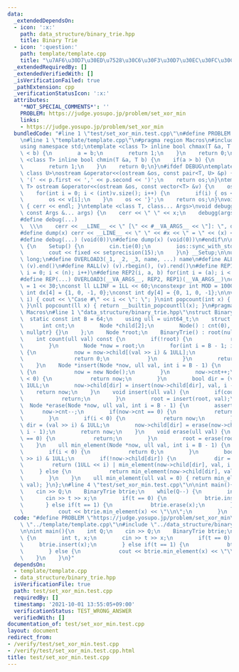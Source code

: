 ```yaml
---
data:
  _extendedDependsOn:
  - icon: ':x:'
    path: data_structure/binary_trie.hpp
    title: Binary Trie
  - icon: ':question:'
    path: template/template.cpp
    title: "\u7AF6\u30D7\u30ED\u7528\u30C6\u30F3\u30D7\u30EC\u30FC\u30C8"
  _extendedRequiredBy: []
  _extendedVerifiedWith: []
  _isVerificationFailed: true
  _pathExtension: cpp
  _verificationStatusIcon: ':x:'
  attributes:
    '*NOT_SPECIAL_COMMENTS*': ''
    PROBLEM: https://judge.yosupo.jp/problem/set_xor_min
    links:
    - https://judge.yosupo.jp/problem/set_xor_min
  bundledCode: "#line 1 \"test/set_xor_min.test.cpp\"\n#define PROBLEM \"https://judge.yosupo.jp/problem/set_xor_min\"\
    \n#line 1 \"template/template.cpp\"\n#pragma region Macros\n#include <bits/stdc++.h>\n\
    using namespace std;\ntemplate <class T> inline bool chmax(T &a, T b) {\n    if(a\
    \ < b) {\n        a = b;\n        return 1;\n    }\n    return 0;\n}\ntemplate\
    \ <class T> inline bool chmin(T &a, T b) {\n    if(a > b) {\n        a = b;\n\
    \        return 1;\n    }\n    return 0;\n}\n#ifdef DEBUG\ntemplate <class T,\
    \ class U>\nostream &operator<<(ostream &os, const pair<T, U> &p) {\n    os <<\
    \ '(' << p.first << ',' << p.second << ')';\n    return os;\n}\ntemplate <class\
    \ T> ostream &operator<<(ostream &os, const vector<T> &v) {\n    os << '{';\n\
    \    for(int i = 0; i < (int)v.size(); i++) {\n        if(i) { os << ','; }\n\
    \        os << v[i];\n    }\n    os << '}';\n    return os;\n}\nvoid debugg()\
    \ { cerr << endl; }\ntemplate <class T, class... Args>\nvoid debugg(const T &x,\
    \ const Args &... args) {\n    cerr << \" \" << x;\n    debugg(args...);\n}\n\
    #define debug(...)                                                           \
    \  \\\n    cerr << __LINE__ << \" [\" << #__VA_ARGS__ << \"]: \", debugg(__VA_ARGS__)\n\
    #define dump(x) cerr << __LINE__ << \" \" << #x << \" = \" << (x) << endl\n#else\n\
    #define debug(...) (void(0))\n#define dump(x) (void(0))\n#endif\n\nstruct Setup\
    \ {\n    Setup() {\n        cin.tie(0);\n        ios::sync_with_stdio(false);\n\
    \        cout << fixed << setprecision(15);\n    }\n} __Setup;\n\nusing ll = long\
    \ long;\n#define OVERLOAD3(_1, _2, _3, name, ...) name\n#define ALL(v) (v).begin(),\
    \ (v).end()\n#define RALL(v) (v).rbegin(), (v).rend()\n#define REP1(i, n) for(int\
    \ i = 0; i < (n); i++)\n#define REP2(i, a, b) for(int i = (a); i < int(b); i++)\n\
    #define REP(...) OVERLOAD3(__VA_ARGS__, REP2, REP1)(__VA_ARGS__)\nconst int INF\
    \ = 1 << 30;\nconst ll LLINF = 1LL << 60;\nconstexpr int MOD = 1000000007;\nconst\
    \ int dx[4] = {1, 0, -1, 0};\nconst int dy[4] = {0, 1, 0, -1};\n\nvoid Case(int\
    \ i) { cout << \"Case #\" << i << \": \"; }\nint popcount(int x) { return __builtin_popcount(x);\
    \ }\nll popcount(ll x) { return __builtin_popcountll(x); }\n#pragma endregion\
    \ Macros\n#line 1 \"data_structure/binary_trie.hpp\"\nstruct BinaryTrie {\n  \
    \  static const int B = 64;\n    using ull = uint64_t;\n    struct Node {\n  \
    \      int cnt;\n        Node *child[2];\n        Node() : cnt(0), child{nullptr,\
    \ nullptr} {}\n    };\n    Node *root;\n    BinaryTrie() : root(nullptr) {}\n\
    \    int count(ull val) const {\n        if(!root) {\n            return 0;\n\
    \        }\n        Node *now = root;\n        for(int i = B - 1; i >= 0; i--)\
    \ {\n            now = now->child[(val >> i) & 1ULL];\n            if(!now) {\n\
    \                return 0;\n            }\n        }\n        return now->cnt;\n\
    \    }\n    Node *insert(Node *now, ull val, int i = B - 1) {\n        if(!now)\
    \ {\n            now = new Node();\n        }\n        now->cnt++;\n        if(i\
    \ < 0) {\n            return now;\n        }\n        bool dir = (val >> i) &\
    \ 1ULL;\n        now->child[dir] = insert(now->child[dir], val, i - 1);\n    \
    \    return now;\n    }\n    void insert(ull val) {\n        if(count(val)) {\n\
    \            return;\n        }\n        root = insert(root, val);\n    }\n  \
    \  Node *erase(Node *now, ull val, int i = B - 1) {\n        assert(now);\n  \
    \      now->cnt--;\n        if(now->cnt == 0) {\n            return nullptr;\n\
    \        }\n        if(i < 0) {\n            return now;\n        }\n        bool\
    \ dir = (val >> i) & 1ULL;\n        now->child[dir] = erase(now->child[dir], val,\
    \ i - 1);\n        return now;\n    }\n    void erase(ull val) {\n        if(count(val)\
    \ == 0) {\n            return;\n        }\n        root = erase(root, val);\n\
    \    }\n    ull min_element(Node *now, ull val, int i = B - 1) {\n        assert(now);\n\
    \        if(i < 0) {\n            return 0;\n        }\n        bool dir = (val\
    \ >> i) & 1ULL;\n        if(!now->child[dir]) {\n            dir = !dir;\n   \
    \         return (1ULL << i) | min_element(now->child[dir], val, i - 1);\n   \
    \     } else {\n            return min_element(now->child[dir], val, i - 1);\n\
    \        }\n    }\n    ull min_element(ull val = 0) { return min_element(root,\
    \ val); }\n};\n#line 4 \"test/set_xor_min.test.cpp\"\n\nint main(){\n    int Q;\n\
    \    cin >> Q;\n    BinaryTrie btrie;\n    while(Q--) {\n        int t, x;\n \
    \       cin >> t >> x;\n        if(t == 0) {\n            btrie.insert(x);\n \
    \       } else if(t == 1) {\n            btrie.erase(x);\n        } else {\n \
    \           cout << btrie.min_element(x) << \"\\n\";\n        }\n    }\n}\n"
  code: "#define PROBLEM \"https://judge.yosupo.jp/problem/set_xor_min\"\n#include\
    \ \"../template/template.cpp\"\n#include \"../data_structure/binary_trie.hpp\"\
    \n\nint main(){\n    int Q;\n    cin >> Q;\n    BinaryTrie btrie;\n    while(Q--)\
    \ {\n        int t, x;\n        cin >> t >> x;\n        if(t == 0) {\n       \
    \     btrie.insert(x);\n        } else if(t == 1) {\n            btrie.erase(x);\n\
    \        } else {\n            cout << btrie.min_element(x) << \"\\n\";\n    \
    \    }\n    }\n}"
  dependsOn:
  - template/template.cpp
  - data_structure/binary_trie.hpp
  isVerificationFile: true
  path: test/set_xor_min.test.cpp
  requiredBy: []
  timestamp: '2021-10-01 13:55:05+09:00'
  verificationStatus: TEST_WRONG_ANSWER
  verifiedWith: []
documentation_of: test/set_xor_min.test.cpp
layout: document
redirect_from:
- /verify/test/set_xor_min.test.cpp
- /verify/test/set_xor_min.test.cpp.html
title: test/set_xor_min.test.cpp
---
```

